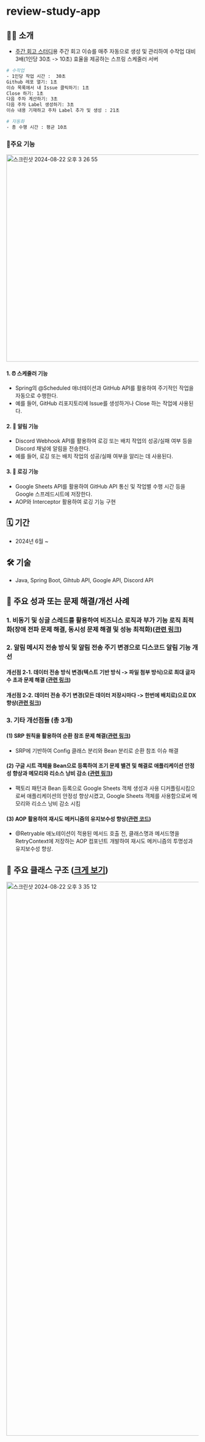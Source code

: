 # review-study-app
## 🙇‍♀️ 소개
- [주간 회고 스터디](https://github.com/daadaadaah/reviewStudy/issues)용 주간 회고 이슈를 매주 자동으로 생성 및 관리하여 수작업 대비 3배(1인당 30초 -> 10초) 효율을 제공하는 스프링 스케줄러 서버

```bash
# 수작업
- 1인당 작업 시간 :  30초
Github 레포 열기: 1초
이슈 목록에서 내 Issue 클릭하기: 1초
Close 하기: 1초
다음 주차 계산하기: 3초
다음 주차 Label 생성하기: 3초
이슈 내용 기재하고 주차 Label 추가 및 생성 : 21초

# 자동화
- 총 수행 시간 : 평균 10초
```

### 🎈주요 기능
<img width="541" alt="스크린샷 2024-08-22 오후 3 26 55" src="https://github.com/user-attachments/assets/94dc47c1-b9ac-4df5-bbf0-0a51359b3bf6">

#### 1. ⏰ 스케줄러 기능
- Spring의 @Scheduled 애너테이션과 GitHub API를 활용하여 주기적인 작업을 자동으로 수행한다. 
- 예를 들어, GitHub 리포지토리에 Issue를 생성하거나 Close 하는 작업에 사용된다.

#### 2. 🔔 알림 기능 
- Discord Webhook API를 활용하여 로깅 또는 배치 작업의 성공/실패 여부 등을 Discord 채널에 알림을 전송한다.
- 예를 들어, 로깅 또는 배치 작업의 성공/실패 여부을 알리는 데 사용된다.

#### 3. 📝 로깅 기능
- Google Sheets API를 활용하여 GitHub API 통신 및 작업별 수행 시간 등을 Google 스프레드시트에 저장한다.
- AOP와 Interceptor 활용하여 로깅 기능 구현


## 🗓️ 기간
- 2024년 6월 ~

## 🛠️ 기술
- Java, Spring Boot, Gihtub API, Google API, Discord API

## 🚀 주요 성과 또는 문제 해결/개선 사례
### 1. 비동기 및 싱글 스레드를 활용하여 비즈니스 로직과 부가 기능 로직 최적화(장애 전파 문제 해결, 동시성 문제 해결 및 성능 최적화)([관련 링크](https://github.com/daadaadaah/review-study-app/issues/80))

### 2. 알림 메시지 전송 방식 및 알림 전송 주기 변경으로 디스코드 알림 기능 개선
#### 개선점 2-1. 데이터 전송 방식 변경(텍스트 기반 방식 -> 파일 첨부 방식)으로 최대 글자수 초과 문제 해결 ([관련 링크](https://github.com/daadaadaah/review-study-app/issues/79))

#### 개선점 2-2. 데이터 전송 주기 변경(모든 데이터 저장시마다 -> 한번에 배치로)으로 DX 향상([관련 링크](https://github.com/daadaadaah/review-study-app/issues/78))

### 3. 기타 개선점들 (총 3개)
#### (1) SRP 원칙을 활용하여 순환 참조 문제 해결([관련 링크](https://github.com/daadaadaah/review-study-app/issues/73))
- SRP에 기반하여 Config 클래스 분리와 Bean 분리로 순환 참조 이슈 해결

#### (2) 구글 시트 객체을 Bean으로 등록하여 조기 문제 밸견 및 해결로 애플리케이션 안정성 향상과 메모리와 리소스 낭비 감소 ([관련 링크](https://github.com/daadaadaah/review-study-app/blob/23d8bd5e1929f31f9c85583f57cf1fbede2c219d/src/main/java/com/example/review_study_app/infrastructure/googlesheets/config/GoogleSheetsConfig.java#L12))
- 팩토리 패턴과 Bean 등록으로 Google Sheets 객체 생성과 사용 디커플링시킴으로써 애플리케이션의 안정성 향상시켰고, Google Sheets 객체를 사용함으로써 메모리와 리소스 낭비 감소 시킴

#### (3) AOP 활용하여 재시도 메커니즘의 유지보수성 향상([관련 코드](https://github.com/daadaadaah/review-study-app/blob/main/src/main/java/com/example/review_study_app/common/retry/RetryableExecutionContextAspect.java))
- @Retryable 애노테이션이 적용된 메서드 호출 전, 클래스명과 메서드명을 RetryContext에 저장하는 AOP 컴포넌트 개발하여 재시도 메커니즘의 투명성과 유지보수성 향상. 

## 🍎 주요 클래스 구조 ([크게 보기](https://github.com/user-attachments/assets/e9635852-a7e3-4e85-838f-72b5b1501aa5))
<img width="1446" alt="스크린샷 2024-08-22 오후 3 35 12" src="https://github.com/user-attachments/assets/964d458a-9e60-4deb-9f46-ceb8c9e3de0a">

